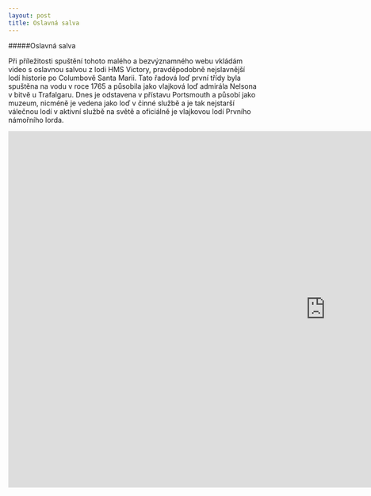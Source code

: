 ```yaml
---
layout: post
title: Oslavná salva
---
```


#####Oslavná salva

Při příležitosti spuštění tohoto malého a bezvýznamného webu vkládám video s oslavnou salvou z lodi HMS Victory,
pravděpodobně nejslavnější lodí historie po Columbově Santa Marii. Tato řadová loď první třídy byla spuštěna na
vodu v roce 1765 a působila jako vlajková loď admirála Nelsona v bitvě u Trafalgaru. Dnes je odstavena v přístavu
Portsmouth a působí jako muzeum, nicméně je vedena jako loď v činné službě a je tak nejstarší válečnou lodí v aktivní
službě na světě a oficiálně je vlajkovou lodí Prvního námořního lorda.

<iframe width="1280" height="720" src="https://www.youtube.com/embed/i0KE-Vo0I0E?rel=0" frameborder="0" allowfullscreen></iframe>

